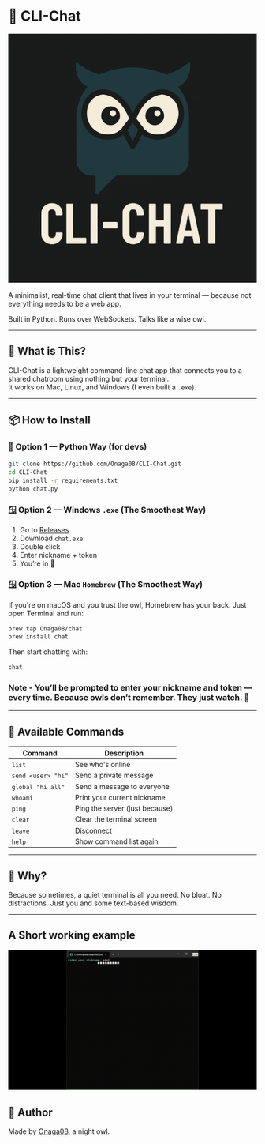 # 🦉 CLI-Chat

![CLI-Chat Logo](assets/logo.png)

A minimalist, real-time chat client that lives in your terminal — because not everything needs to be a web app.

Built in Python. Runs over WebSockets. Talks like a wise owl.

---

## 🚀 What is This?

CLI-Chat is a lightweight command-line chat app that connects you to a shared chatroom using nothing but your terminal.  
It works on Mac, Linux, and Windows (I even built a `.exe`).

---

## 📦 How to Install

### 🔧 Option 1 — Python Way (for devs)

```bash
git clone https://github.com/Onaga08/CLI-Chat.git
cd CLI-Chat
pip install -r requirements.txt
python chat.py
````

### 🪟 Option 2 — Windows `.exe`  (The Smoothest Way)

1. Go to [Releases](https://github.com/Onaga08/CLI-Chat/releases)
2. Download `chat.exe`
3. Double click
4. Enter nickname + token
5. You’re in 🧙

### 🪟 Option 3 — Mac `Homebrew` (The Smoothest Way)

If you're on macOS and you trust the owl, Homebrew has your back.
Just open Terminal and run:

```bash
brew tap Onaga08/chat
brew install chat
```

Then start chatting with:

```bash
chat
```

### Note - You’ll be prompted to enter your nickname and token — every time. Because owls don’t remember. They just watch. 🦉

---

## 💬 Available Commands

| Command            | Description                    |
| ------------------ | ------------------------------ |
| `list`             | See who's online               |
| `send <user> "hi"` | Send a private message         |
| `global "hi all"`  | Send a message to everyone     |
| `whoami`           | Print your current nickname    |
| `ping`             | Ping the server (just because) |
| `clear`            | Clear the terminal screen      |
| `leave`            | Disconnect                     |
| `help`             | Show command list again        |

---

## 🧠 Why?

Because sometimes, a quiet terminal is all you need.
No bloat. No distractions. Just you and some text-based wisdom.

---

## A Short working example

![CLI-Chat Working GIC](assets/example.gif)

## 🦉 Author

Made by [Onaga08](https://github.com/Onaga08), a night owl.
